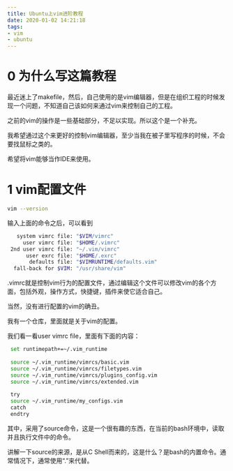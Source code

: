 ```yaml
---
title: Ubuntu上vim进阶教程
date: 2020-01-02 14:21:18
tags:
- vim
- ubuntu
---
```

# 0 为什么写这篇教程
最近迷上了makefile，然后，自己使用的是vim编辑器，但是在组织工程的时候发现一个问题，不知道自己该如何来通过vim来控制自己的工程。

之前的vim的操作是一些基础部分，不足以实现。所以这个是一个补充。

我希望通过这个来更好的控制vim编辑器，至少当我在被子里写程序的时候，不会要找鼠标之类的。

希望将vim能够当作IDE来使用。

# 1 vim配置文件
```bash
vim --version
``` 
输入上面的命令之后，可以看到
```bash
   system vimrc file: "$VIM/vimrc"
     user vimrc file: "$HOME/.vimrc"
 2nd user vimrc file: "~/.vim/vimrc"
      user exrc file: "$HOME/.exrc"
       defaults file: "$VIMRUNTIME/defaults.vim"
  fall-back for $VIM: "/usr/share/vim"

```
.vimrc就是控制vim行为的配置文件，通过编辑这个文件可以修改vim的各个方面，包括外观，操作方式，快捷键，插件来使它适合自己。

当然，没有进行配置的vim的确丑。

我有一个仓库，里面就是关于vim的配置。

我们看一看user vimrc file，里面有下面的内容：
```bash
 set runtimepath+=~/.vim_runtime
 
 source ~/.vim_runtime/vimrcs/basic.vim
 source ~/.vim_runtime/vimrcs/filetypes.vim
 source ~/.vim_runtime/vimrcs/plugins_config.vim
 source ~/.vim_runtime/vimrcs/extended.vim
 
 try
 source ~/.vim_runtime/my_configs.vim
 catch
 endtry

```
其中，采用了source命令，这是一个很有趣的东西，在当前的bash环境中，读取并且执行文件中的命令。

讲解一下source的来源，是从C Shell而来的，这是什么？是bash的内置命令。通常情况下，通常使用“.”来代替。
